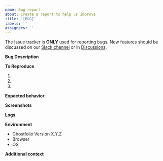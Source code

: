 ```yaml
---
name: Bug report
about: Create a report to help us improve
title: '[BUG]'
labels: ''
assignees: ''
---
```


The Issue tracker is **ONLY** used for reporting bugs. New features should be discussed on our [Slack channel](https://ghostfolio.slack.com) or in [Discussions](https://github.com/ghostfolio/ghostfolio/discussions).

**Bug Description**

<!-- A clear and concise description of what the bug is. -->

**To Reproduce**

<!-- Steps to reproduce the behavior -->

1.
2.
3.

**Expected behavior**

<!-- A clear and concise description of what you expected to happen. -->

**Screenshots**

<!-- If applicable, add screenshots to help explain your problem. -->

**Logs**

<!-- If applicable, add logs to help explain your problem. -->

**Environment**

<!-- Please complete the following information -->

- Ghostfolio Version X.Y.Z
- Browser
- OS

**Additional context**

<!-- Add any other context about the problem here. -->
